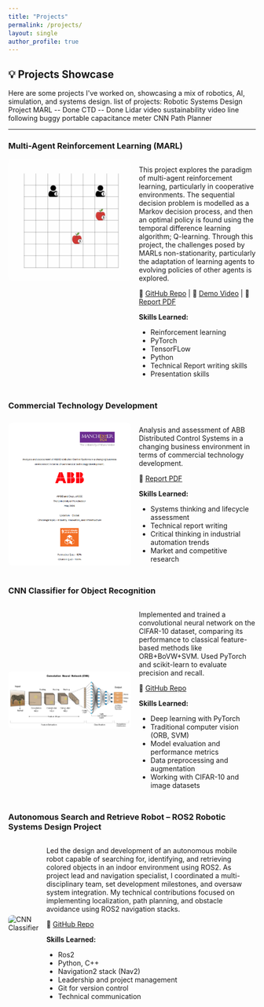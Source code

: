 ```yaml
---
title: "Projects"
permalink: /projects/
layout: single
author_profile: true
---
```


## 💡 Projects Showcase

Here are some projects I've worked on, showcasing a mix of robotics, AI, simulation, and systems design.
list of projects:
Robotic Systems Design Project 
MARL -- Done
CTD -- Done
Lidar video
sustainability video
line following buggy
portable capacitance meter 
CNN
Path Planner



---

### Multi-Agent Reinforcement Learning (MARL)

<div style="display: flex; align-items: flex-start; gap: 1rem; margin-bottom: 2rem;">
  <img src="/assets/img/gym_animation.gif" alt="Autonomous Robot" style="width: 250px; border-radius: 8px;">
  <div>
    <p>
      This project explores the paradigm of multi-agent reinforcement learning, particularly in cooperative environments. The sequential decision problem is modelled as a Markov decision process, and then an     optimal policy is found using the temporal difference learning algorithm; Q-learning. Through this project, the challenges posed by MARLs non-stationarity, particularly the adaptation of learning agents to evolving policies of other agents is explored.
    </p>
    <p>
      🔗 <a href="https://github.com/MahirPokar/mobile-robot-project" target="_blank">GitHub Repo</a> |
      🎥 <a href="/assets/videos/robot_demo.mp4" target="_blank">Demo Video</a> |
      📄 <a href="/assets/docs/project-report.pdf" target="_blank">Report PDF</a>
    </p>
    <p><strong>Skills Learned:</strong></p>
    <ul>
      <li>Reinforcement learning</li>
      <li>PyTorch</li>
      <li>TensorFLow</li>
      <li>Python</li>
      <li>Technical Report writing skills</li>
      <li>Presentation skills</li>
    </ul>
  </div>
</div>



### Commercial Technology Development

<div style="display: flex; align-items: center; gap: 1rem; margin-bottom: 2rem;">
  <img src="/assets/img/ABB.png" alt="Autonomous Robot" style="width: 250px; border-radius: 8px;">
  <div>
    <p>
      Analysis and assessment of ABB Distributed Control Systems in a changing business environment in terms of commercial technology development.
    </p>
    <p>
      📄 <a href="/assets/docs/MCEL project.pdf" target="_blank">Report PDF</a>
    </p>
    <p><strong>Skills Learned:</strong></p>
    <ul>
      <li>Systems thinking and lifecycle assessment</li>
      <li>Technical report writing</li>
      <li>Critical thinking in industrial automation trends</li>
      <li>Market and competitive research</li>
    </ul>
  </div>
</div>



### CNN Classifier for Object Recognition

<div style="display: flex; align-items: center; gap: 1rem; margin-bottom: 2rem;">
  <img src="/assets/img/cnn_banner.webp" alt="CNN Classifier" style="width: 250px; border-radius: 8px;">
  <div>
    <p>
      Implemented and trained a convolutional neural network on the CIFAR-10 dataset, comparing its performance to classical
      feature-based methods like ORB+BoVW+SVM. Used PyTorch and scikit-learn to evaluate precision and recall.
    </p>
    <p>
      🔗 <a href="https://github.com/MahirPokar/cnn-classifier" target="_blank">GitHub Repo</a> 
    </p>
    <p><strong>Skills Learned:</strong></p>
    <ul>
      <li>Deep learning with PyTorch</li>
      <li>Traditional computer vision (ORB, SVM)</li>
      <li>Model evaluation and performance metrics</li>
      <li>Data preprocessing and augmentation</li>
      <li>Working with CIFAR-10 and image datasets</li>
    </ul>
  </div>
</div>



### Autonomous Search and Retrieve Robot – ROS2 Robotic Systems Design Project

<div style="display: flex; align-items: center; gap: 1rem; margin-bottom: 2rem;">
  <img src="/assets/img/cnn_model.jpg" alt="CNN Classifier" style="width: 250px; border-radius: 8px;">
  <div>
    <p>
      Led the design and development of an autonomous mobile robot capable of searching for, identifying, and retrieving colored objects in an indoor environment using ROS2. As project lead and navigation specialist, I coordinated a multi-disciplinary team, set development milestones, and oversaw system integration. My technical contributions focused on implementing localization, path planning, and obstacle avoidance using ROS2 navigation stacks.
    </p>
    <p>
      🔗 <a href="https://github.com/MahirPokar/cnn-classifier" target="_blank">GitHub Repo</a>
    </p>
    <p><strong>Skills Learned:</strong></p>
    <ul>
      <li>Ros2</li>
      <li>Python, C++</li>
      <li>Navigation2 stack (Nav2)</li>
      <li>Leadership and project management</li>
      <li>Git for version control</li>
      <li>Technical communication</li>  
    </ul>
  </div>
</div>

